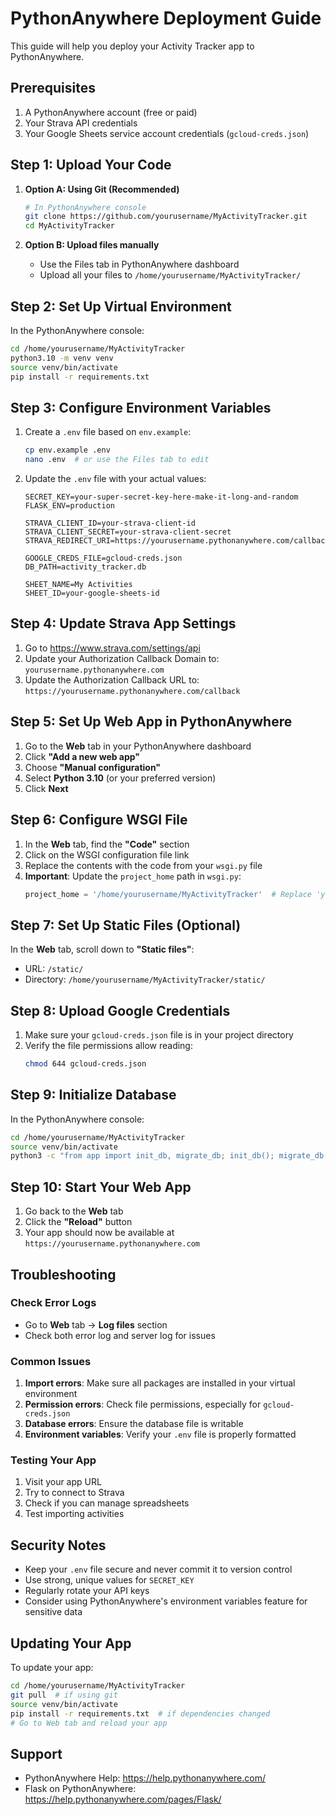 # PythonAnywhere Deployment Guide

This guide will help you deploy your Activity Tracker app to PythonAnywhere.

## Prerequisites

1. A PythonAnywhere account (free or paid)
2. Your Strava API credentials
3. Your Google Sheets service account credentials (`gcloud-creds.json`)

## Step 1: Upload Your Code

1. **Option A: Using Git (Recommended)**
   ```bash
   # In PythonAnywhere console
   git clone https://github.com/yourusername/MyActivityTracker.git
   cd MyActivityTracker
   ```

2. **Option B: Upload files manually**
   - Use the Files tab in PythonAnywhere dashboard
   - Upload all your files to `/home/yourusername/MyActivityTracker/`

## Step 2: Set Up Virtual Environment

In the PythonAnywhere console:

```bash
cd /home/yourusername/MyActivityTracker
python3.10 -m venv venv
source venv/bin/activate
pip install -r requirements.txt
```

## Step 3: Configure Environment Variables

1. Create a `.env` file based on `env.example`:
   ```bash
   cp env.example .env
   nano .env  # or use the Files tab to edit
   ```

2. Update the `.env` file with your actual values:
   ```
   SECRET_KEY=your-super-secret-key-here-make-it-long-and-random
   FLASK_ENV=production
   
   STRAVA_CLIENT_ID=your-strava-client-id
   STRAVA_CLIENT_SECRET=your-strava-client-secret
   STRAVA_REDIRECT_URI=https://yourusername.pythonanywhere.com/callback
   
   GOOGLE_CREDS_FILE=gcloud-creds.json
   DB_PATH=activity_tracker.db
   
   SHEET_NAME=My Activities
   SHEET_ID=your-google-sheets-id
   ```

## Step 4: Update Strava App Settings

1. Go to https://www.strava.com/settings/api
2. Update your Authorization Callback Domain to: `yourusername.pythonanywhere.com`
3. Update the Authorization Callback URL to: `https://yourusername.pythonanywhere.com/callback`

## Step 5: Set Up Web App in PythonAnywhere

1. Go to the **Web** tab in your PythonAnywhere dashboard
2. Click **"Add a new web app"**
3. Choose **"Manual configuration"**
4. Select **Python 3.10** (or your preferred version)
5. Click **Next**

## Step 6: Configure WSGI File

1. In the **Web** tab, find the **"Code"** section
2. Click on the WSGI configuration file link
3. Replace the contents with the code from your `wsgi.py` file
4. **Important**: Update the `project_home` path in `wsgi.py`:
   ```python
   project_home = '/home/yourusername/MyActivityTracker'  # Replace 'yourusername'
   ```

## Step 7: Set Up Static Files (Optional)

In the **Web** tab, scroll down to **"Static files"**:
- URL: `/static/`
- Directory: `/home/yourusername/MyActivityTracker/static/`

## Step 8: Upload Google Credentials

1. Make sure your `gcloud-creds.json` file is in your project directory
2. Verify the file permissions allow reading:
   ```bash
   chmod 644 gcloud-creds.json
   ```

## Step 9: Initialize Database

In the PythonAnywhere console:

```bash
cd /home/yourusername/MyActivityTracker
source venv/bin/activate
python3 -c "from app import init_db, migrate_db; init_db(); migrate_db(); print('Database initialized!')"
```

## Step 10: Start Your Web App

1. Go back to the **Web** tab
2. Click the **"Reload"** button
3. Your app should now be available at `https://yourusername.pythonanywhere.com`

## Troubleshooting

### Check Error Logs
- Go to **Web** tab → **Log files** section
- Check both error log and server log for issues

### Common Issues

1. **Import errors**: Make sure all packages are installed in your virtual environment
2. **Permission errors**: Check file permissions, especially for `gcloud-creds.json`
3. **Database errors**: Ensure the database file is writable
4. **Environment variables**: Verify your `.env` file is properly formatted

### Testing Your App

1. Visit your app URL
2. Try to connect to Strava
3. Check if you can manage spreadsheets
4. Test importing activities

## Security Notes

- Keep your `.env` file secure and never commit it to version control
- Use strong, unique values for `SECRET_KEY`
- Regularly rotate your API keys
- Consider using PythonAnywhere's environment variables feature for sensitive data

## Updating Your App

To update your app:

```bash
cd /home/yourusername/MyActivityTracker
git pull  # if using git
source venv/bin/activate
pip install -r requirements.txt  # if dependencies changed
# Go to Web tab and reload your app
```

## Support

- PythonAnywhere Help: https://help.pythonanywhere.com/
- Flask on PythonAnywhere: https://help.pythonanywhere.com/pages/Flask/ 